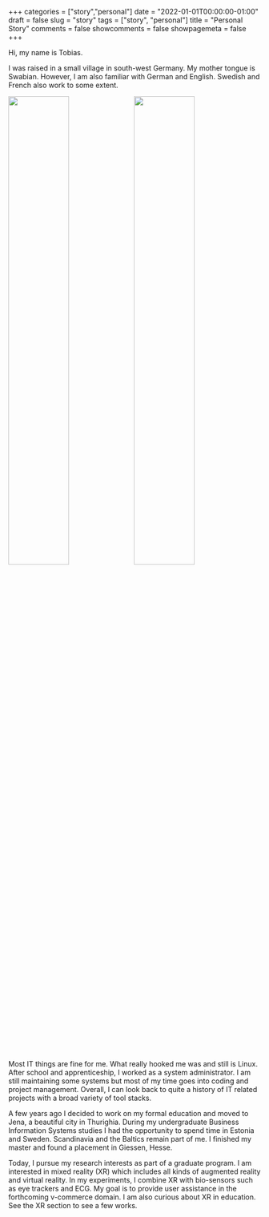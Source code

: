 +++
categories = ["story","personal"]
date = "2022-01-01T00:00:00-01:00"
draft = false
slug = "story"
tags = ["story", "personal"]
title = "Personal Story"
comments = false
showcomments = false
showpagemeta = false
+++

Hi, my name is Tobias. 

I was raised in a small village in south-west Germany. 
My mother tongue is Swabian. 
However, I am also familiar with German and English. 
Swedish and French also work to some extent.

<img src="img/me_berlin.png" width="49%">
<img src="img/me_leipzig.png" width="49%">

Most IT things are fine for me. 
What really hooked me was and still is Linux.
After school and apprenticeship, I worked as a system administrator.
I am still maintaining some systems but most of my time goes into coding and project management.
Overall, I can look back to quite a history of IT related projects with a broad variety of tool stacks.

A few years ago I decided to work on my formal education and moved to Jena, a beautiful city in Thurighia.
During my undergraduate Business Information Systems studies I had the opportunity to spend time in Estonia and Sweden.
Scandinavia and the Baltics remain part of me.
I finished my master and found a placement in Giessen, Hesse.

Today, I pursue my research interests as part of a graduate program.
I am interested in mixed reality (XR) which includes all kinds of augmented reality and virtual reality.
In my experiments, I combine XR with bio-sensors such as eye trackers and ECG.
My goal is to provide user assistance in the forthcoming v-commerce domain.
I am also curious about XR in education. See the XR section to see a few works.